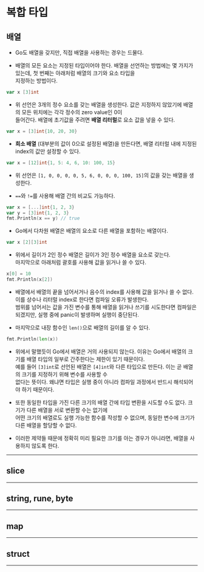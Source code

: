 # 복합 타입

## 배열

- Go도 배열을 갖지만, 직접 배열을 사용하는 경우는 드물다.

- 배열의 모든 요소는 지정된 타입이어야 한다. 배열을 선언하는 방법에는 몇 가지가 있는데, 첫 번째는 아래처럼 배열의 크기와 요소 타입을  
  지정하는 방법이다.

```go
var x [3]int
```

- 위 선언은 3개의 정수 요소를 갖는 배열을 생성한다. 값은 지정하지 않았기에 배열의 모든 위치에는 각각 정수의 zero value인 0이  
  들어간다. 배열에 초기값을 주려면 **배열 리터럴**로 요소 값을 넣을 수 있다.

```go
var x = [3]int{10, 20, 30}
```

- **희소 배열** (대부분의 값이 0으로 설정된 배열)을 만든다면, 배열 리터럴 내에 지정된 index의 값만 설정할 수 있다.

```go
var x = [12]int{1, 5: 4, 6, 10: 100, 15}
```

- 위 선언은 `[1, 0, 0, 0, 0, 5, 6, 0, 0, 0, 100, 15]`의 값을 갖는 배열을 생성한다.

- `==`와 `!=`를 사용해 배열 간의 비교도 가능하다.

```go
var x = [...]int{1, 2, 3}
var y = [3]int{1, 2, 3}
fmt.Println(x == y) // true
```

- Go에서 다차원 배열은 배열의 요소로 다른 배열을 포함하는 배열이다.

```go
var x [2][3]int
```

- 위에서 길이가 2인 정수 배열은 길이가 3인 정수 배열을 요소로 갖는다.  
  마지막으로 아래처럼 괄호를 사용해 값을 읽거나 쓸 수 있다.

```go
x[0] = 10
fmt.Println(x[2])
```

- 배열에서 배열의 끝을 넘어서거나 음수의 index를 사용해 값을 읽거나 쓸 수 없다. 이를 상수나 리터럴 index로 한다면 컴파일 오류가 발생한다.  
  범위를 넘어서는 값을 가진 변수를 통해 배열을 읽거나 쓰기를 시도한다면 컴파일은 되겠지만, 실행 중에 panic이 발생하며 실행이 중단된다.

- 마지막으로 내장 함수인 `len()`으로 배열의 길이를 알 수 있다.

```go
fmt.Println(len(x))
```

- 위에서 말했듯이 Go에서 배열은 거의 사용되지 않는다. 이유는 Go에서 배열의 크기를 배열 타입의 일부로 간주한다는 제한이 있기 때문이다.  
  예를 들어 `[3]int`로 선언된 배열은 `[4]int`와 다른 타입으로 만든다. 이는 곧 배열의 크기를 지정하기 위해 변수를 사용할 수  
  없다는 뜻이다. 왜냐면 타입은 실행 중이 아니라 컴파일 과정에서 반드시 해석되어야 하기 때문이다.

- 또한 동일한 타입을 가진 다른 크기의 배열 간에 타입 변환을 시도할 수도 없다. 크기가 다른 배열을 서로 변환할 수는 없기에  
  어떤 크기의 배열로도 실행 가능한 함수를 작성할 수 없으며, 동일한 변수에 크기가 다른 배열을 할당할 수 없다.

- 이러한 제약들 때문에 정확히 미리 필요한 크기를 아는 경우가 아니라면, 배열을 사용하지 않도록 한다.

---

## slice

---

## string, rune, byte

---

## map

---

## struct

---
